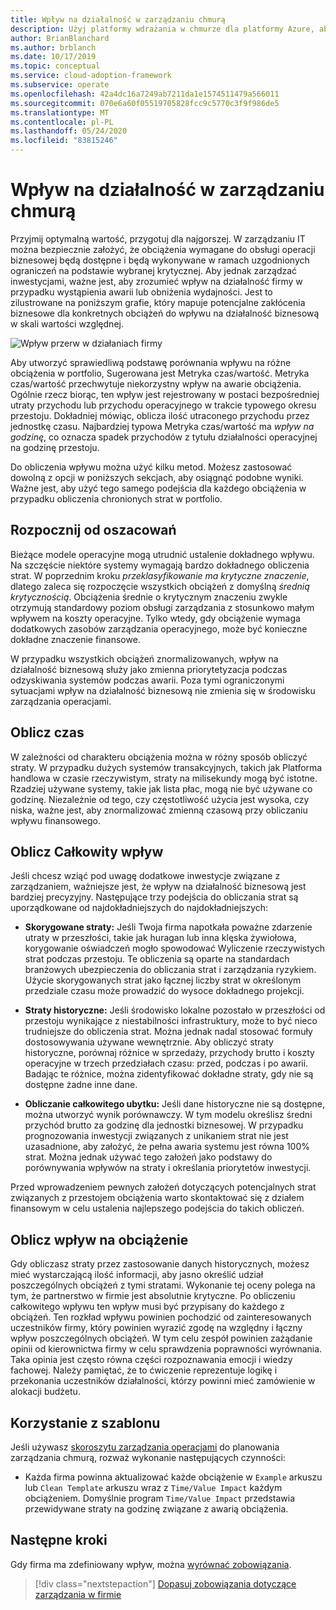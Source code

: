 ```yaml
---
title: Wpływ na działalność w zarządzaniu chmurą
description: Użyj platformy wdrażania w chmurze dla platformy Azure, aby dowiedzieć się, jak określić i zrozumieć wpływ obniżenia poziomu wydajności przez firmę.
author: BrianBlanchard
ms.author: brblanch
ms.date: 10/17/2019
ms.topic: conceptual
ms.service: cloud-adoption-framework
ms.subservice: operate
ms.openlocfilehash: 42a4dc16a7249ab7211da1e1574511479a566011
ms.sourcegitcommit: 070e6a60f05519705828fcc9c5770c3f9f986de5
ms.translationtype: MT
ms.contentlocale: pl-PL
ms.lasthandoff: 05/24/2020
ms.locfileid: "83815246"
---
```

# <a name="business-impact-in-cloud-management"></a>Wpływ na działalność w zarządzaniu chmurą

Przyjmij optymalną wartość, przygotuj dla najgorszej. W zarządzaniu IT można bezpiecznie założyć, że obciążenia wymagane do obsługi operacji biznesowej będą dostępne i będą wykonywane w ramach uzgodnionych ograniczeń na podstawie wybranej krytycznej. Aby jednak zarządzać inwestycjami, ważne jest, aby zrozumieć wpływ na działalność firmy w przypadku wystąpienia awarii lub obniżenia wydajności. Jest to zilustrowane na poniższym grafie, który mapuje potencjalne zakłócenia biznesowe dla konkretnych obciążeń do wpływu na działalność biznesową w skali wartości względnej.

![Wpływ przerw w działaniach firmy](../../_images/manage/time-value-impact.png)

Aby utworzyć sprawiedliwą podstawę porównania wpływu na różne obciążenia w portfolio, Sugerowana jest Metryka czas/wartość. Metryka czas/wartość przechwytuje niekorzystny wpływ na awarie obciążenia. Ogólnie rzecz biorąc, ten wpływ jest rejestrowany w postaci bezpośredniej utraty przychodu lub przychodu operacyjnego w trakcie typowego okresu przestoju. Dokładniej mówiąc, oblicza ilość utraconego przychodu przez jednostkę czasu. Najbardziej typowa Metryka czas/wartość ma _wpływ na godzinę_, co oznacza spadek przychodów z tytułu działalności operacyjnej na godzinę przestoju.

Do obliczenia wpływu można użyć kilku metod. Możesz zastosować dowolną z opcji w poniższych sekcjach, aby osiągnąć podobne wyniki. Ważne jest, aby użyć tego samego podejścia dla każdego obciążenia w przypadku obliczenia chronionych strat w portfolio.

## <a name="start-with-estimates"></a>Rozpocznij od oszacowań

Bieżące modele operacyjne mogą utrudnić ustalenie dokładnego wpływu. Na szczęście niektóre systemy wymagają bardzo dokładnego obliczenia strat. W poprzednim kroku _przeklasyfikowanie ma krytyczne znaczenie_, dlatego zaleca się rozpoczęcie wszystkich obciążeń z domyślną _średnią krytycznością_. Obciążenia średnie o krytycznym znaczeniu zwykle otrzymują standardowy poziom obsługi zarządzania z stosunkowo małym wpływem na koszty operacyjne. Tylko wtedy, gdy obciążenie wymaga dodatkowych zasobów zarządzania operacyjnego, może być konieczne dokładne znaczenie finansowe.

W przypadku wszystkich obciążeń znormalizowanych, wpływ na działalność biznesową służy jako zmienna priorytetyzacja podczas odzyskiwania systemów podczas awarii. Poza tymi ograniczonymi sytuacjami wpływ na działalność biznesową nie zmienia się w środowisku zarządzania operacjami.

## <a name="calculate-time"></a>Oblicz czas

W zależności od charakteru obciążenia można w różny sposób obliczyć straty. W przypadku dużych systemów transakcyjnych, takich jak Platforma handlowa w czasie rzeczywistym, straty na milisekundy mogą być istotne. Rzadziej używane systemy, takie jak lista płac, mogą nie być używane co godzinę. Niezależnie od tego, czy częstotliwość użycia jest wysoka, czy niska, ważne jest, aby znormalizować zmienną czasową przy obliczaniu wpływu finansowego.

## <a name="calculate-total-impact"></a>Oblicz Całkowity wpływ

Jeśli chcesz wziąć pod uwagę dodatkowe inwestycje związane z zarządzaniem, ważniejsze jest, że wpływ na działalność biznesową jest bardziej precyzyjny. Następujące trzy podejścia do obliczania strat są uporządkowane od najdokładniejszych do najdokładniejszych:

- **Skorygowane straty:** Jeśli Twoja firma napotkała poważne zdarzenie utraty w przeszłości, takie jak huragan lub inna klęska żywiołowa, korygowanie oświadczeń mogło spowodować Wyliczenie rzeczywistych strat podczas przestoju. Te obliczenia są oparte na standardach branżowych ubezpieczenia do obliczania strat i zarządzania ryzykiem. Użycie skorygowanych strat jako łącznej liczby strat w określonym przedziale czasu może prowadzić do wysoce dokładnego projekcji.

- **Straty historyczne:** Jeśli środowisko lokalne pozostało w przeszłości od przestoju wynikające z niestabilności infrastruktury, może to być nieco trudniejsze do obliczenia strat. Można jednak nadal stosować formuły dostosowywania używane wewnętrznie. Aby obliczyć straty historyczne, porównaj różnice w sprzedaży, przychody brutto i koszty operacyjne w trzech przedziałach czasu: przed, podczas i po awarii. Badając te różnice, można zidentyfikować dokładne straty, gdy nie są dostępne żadne inne dane.

- **Obliczanie całkowitego ubytku:** Jeśli dane historyczne nie są dostępne, można utworzyć wynik porównawczy. W tym modelu określisz średni przychód brutto za godzinę dla jednostki biznesowej. W przypadku prognozowania inwestycji związanych z unikaniem strat nie jest uzasadnione, aby założyć, że pełna awaria systemu jest równa 100% strat. Można jednak używać tego założeń jako podstawy do porównywania wpływów na straty i określania priorytetów inwestycji.

Przed wprowadzeniem pewnych założeń dotyczących potencjalnych strat związanych z przestojem obciążenia warto skontaktować się z działem finansowym w celu ustalenia najlepszego podejścia do takich obliczeń.

## <a name="calculate-workload-impact"></a>Oblicz wpływ na obciążenie

Gdy obliczasz straty przez zastosowanie danych historycznych, możesz mieć wystarczającą ilość informacji, aby jasno określić udział poszczególnych obciążeń z tymi stratami. Wykonanie tej oceny polega na tym, że partnerstwo w firmie jest absolutnie krytyczne. Po obliczeniu całkowitego wpływu ten wpływ musi być przypisany do każdego z obciążeń. Ten rozkład wpływu powinien pochodzić od zainteresowanych uczestników firmy, który powinien wyrazić zgodę na względny i łączny wpływ poszczególnych obciążeń. W tym celu zespół powinien zażądanie opinii od kierownictwa firmy w celu sprawdzenia poprawności wyrównania. Taka opinia jest często równa części rozpoznawania emocji i wiedzy fachowej. Należy pamiętać, że to ćwiczenie reprezentuje logikę i przekonania uczestników działalności, którzy powinni mieć zamówienie w alokacji budżetu.

## <a name="use-the-template"></a>Korzystanie z szablonu

Jeśli używasz [skoroszytu zarządzania operacjami](https://raw.githubusercontent.com/Microsoft/CloudAdoptionFramework/master/manage/opsmanagementworkbook.xlsx) do planowania zarządzania chmurą, rozważ wykonanie następujących czynności:

- Każda firma powinna aktualizować każde obciążenie w `Example` arkuszu lub `Clean Template` arkuszu wraz z `Time/Value Impact` każdym obciążeniem. Domyślnie program `Time/Value Impact` przedstawia przewidywane straty na godzinę związane z awarią obciążenia.

## <a name="next-steps"></a>Następne kroki

Gdy firma ma zdefiniowany wpływ, można [wyrównać zobowiązania](./commitment.md).

> [!div class="nextstepaction"]
> [Dopasuj zobowiązania dotyczące zarządzania w firmie](./commitment.md)
